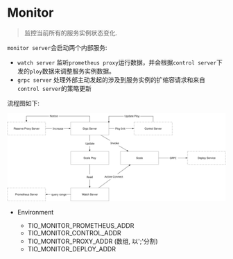 # Monitor
> 监控当前所有的服务实例状态变化. 

`monitor server`会启动两个内部服务: 

+ `watch server` 监听`prometheus proxy`运行数据，并会根据`control server`下发的`ploy`数据来调整服务实例数据。
+ `grpc server` 处理外部主动发起的涉及到服务实例的扩缩容请求和来自`control server`的策略更新

流程图如下:

![](monitor.svg)

+ Environment

  - TIO_MONITOR_PROMETHEUS_ADDR 
  - TIO_MONITOR_CONTROL_ADDR
  - TIO_MONITOR_PROXY_ADDR (数组, 以';'分割)
  - TIO_MONITOR_DEPLOY_ADDR